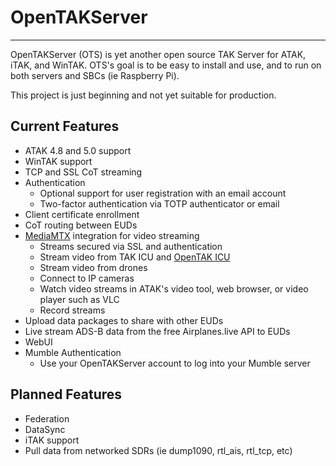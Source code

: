 # OpenTAKServer

---

OpenTAKServer (OTS) is yet another open source TAK Server for ATAK, iTAK, and WinTAK. OTS's goal is to be easy to install and use, and to run on both servers and SBCs (ie Raspberry Pi).

This project is just beginning and not yet suitable for production.

## Current Features
- ATAK 4.8 and 5.0 support
- WinTAK support
- TCP and SSL CoT streaming
- Authentication
    - Optional support for user registration with an email account
    - Two-factor authentication via TOTP authenticator or email
- Client certificate enrollment
- CoT routing between EUDs
- [MediaMTX](https://github.com/bluenviron/mediamtx) integration for video streaming
  - Streams secured via SSL and authentication
  - Stream video from TAK ICU and [OpenTAK ICU](https://github.com/brian7704/OpenTAK_ICU)
  - Stream video from drones
  - Connect to IP cameras
  - Watch video streams in ATAK's video tool, web browser, or video player such as VLC
  - Record streams
- Upload data packages to share with other EUDs
- Live stream ADS-B data from the free Airplanes.live API to EUDs
- WebUI
- Mumble Authentication 
    - Use your OpenTAKServer account to log into your Mumble server

## Planned Features
- Federation
- DataSync
- iTAK support
- Pull data from networked SDRs (ie dump1090, rtl_ais, rtl_tcp, etc)

